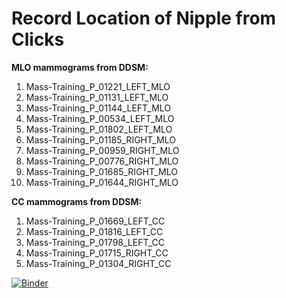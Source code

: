 # Record Location of Nipple from Clicks

**MLO mammograms from DDSM:**

1. Mass-Training_P_01221_LEFT_MLO
1. Mass-Training_P_01131_LEFT_MLO
1. Mass-Training_P_01144_LEFT_MLO
1. Mass-Training_P_00534_LEFT_MLO
1. Mass-Training_P_01802_LEFT_MLO
1. Mass-Training_P_01185_RIGHT_MLO
1. Mass-Training_P_00959_RIGHT_MLO
1. Mass-Training_P_00776_RIGHT_MLO
1. Mass-Training_P_01685_RIGHT_MLO
1. Mass-Training_P_01644_RIGHT_MLO

**CC mammograms from DDSM:**

1. Mass-Training_P_01669_LEFT_CC
1. Mass-Training_P_01816_LEFT_CC
1. Mass-Training_P_01798_LEFT_CC
1. Mass-Training_P_01715_RIGHT_CC
1. Mass-Training_P_01304_RIGHT_CC



[![Binder](https://mybinder.org/badge_logo.svg)](https://mybinder.org/v2/gh/ivanvazquezphd/nipple_picking/main?filepath=manual_nipple_picking.ipynb)